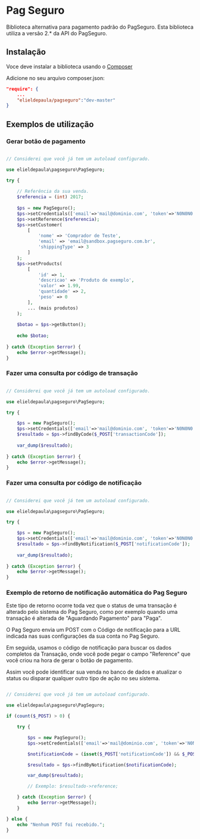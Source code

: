 # Pag Seguro
Biblioteca alternativa para pagamento padrão do PagSeguro. Esta biblioteca utiliza a versão 2.* da API do PagSeguro.

## Instalação

Voce deve instalar a biblioteca usando o [Composer](https://packagist.org/packages/elieldepaula/pagseguro)

Adicione no seu arquivo composer.json:

``` json
"require": {
    ...
    "elieldepaula/pagseguro":"dev-master"
}
```

## Exemplos de utilização

### Gerar botão de pagamento
```php

// Considerei que você já tem um autoload configurado.

use elieldepaula\pagseguro\PagSeguro;

try {
    
    // Referência da sua venda.
    $referencia = (int) 2017;
    
    $ps = new PagSeguro();    
    $ps->setCredentials(['email'=>'mail@dominio.com', 'token'=>'N0N0N0']);
    $ps->setReference($referencia);
    $ps->setCustomer(
        [
            'nome' => 'Comprador de Teste',
            'email' => 'email@sandbox.pagseguro.com.br',
            'shippingType' => 3
        ]
    );
    $ps->setProducts(
        [
            'id' => 1,
            'descricao' => 'Produto de exemplo',
            'valor' => 1.99,
            'quantidade' => 2,
            'peso' => 0
        ],
        ... (mais produtos)
    );
    
    $botao = $ps->getButton();
	
    echo $botao;
    
} catch (Exception $error) {
    echo $error->getMessage();
}

```

### Fazer uma consulta por código de transação

```php

// Considerei que você já tem um autoload configurado.

use elieldepaula\pagseguro\PagSeguro;

try {

    $ps = new PagSeguro();
    $ps->setCredentials(['email'=>'mail@dominio.com', 'token'=>'N0N0N0']);
    $resultado = $ps->findByCode($_POST['transactionCode']);
    
    var_dump($resultado);
    
} catch (Exception $error) {
    echo $error->getMessage();
}

```

### Fazer uma consulta por código de notificação

```php

// Considerei que você já tem um autoload configurado.

use elieldepaula\pagseguro\PagSeguro;

try {

    $ps = new PagSeguro();
    $ps->setCredentials(['email'=>'mail@dominio.com', 'token'=>'N0N0N0']);
    $resultado = $ps->findByNotification($_POST['notificationCode']);
    
    var_dump($resultado);
    
} catch (Exception $error) {
    echo $error->getMessage();
}

```

### Exemplo de retorno de notificação automática do Pag Seguro

Este tipo de retorno ocorre toda vez que o status de uma transação é alterado pelo sistema do Pag Seguro, como por exemplo quando uma transação é alterada de "Aguardando Pagamento" para "Paga". 

O Pag Seguro envia um POST com o Código de notificação para a URL indicada nas suas configurações da sua conta no Pag Seguro. 

Em seguida, usamos o código de notificação para buscar os dados completos da Transação, onde você pode pegar o campo "Reference" que você criou na hora de gerar o botão de pagamento. 

Assim você pode identificar sua venda no banco de dados e atualizar o status ou disparar qualquer outro tipo de ação no seu sistema.

```php

// Considerei que você já tem um autoload configurado.

use elieldepaula\pagseguro\PagSeguro;

if (count($_POST) > 0) {

    try {

        $ps = new PagSeguro();
        $ps->setCredentials(['email'=>'mail@dominio.com', 'token'=>'N0N0N0']);

        $notificationCode = (isset($_POST['notificationCode']) && $_POST['notificationCode'] != '') ? $_POST['notificationCode'] : FALSE;

        $resultado = $ps->findByNotification($notificationCode);

        var_dump($resultado);

        // Exemplo: $resultado->reference;

    } catch (Exception $error) {
        echo $error->getMessage();
    }

} else {
    echo "Nenhum POST foi recebido.";
}
    
```